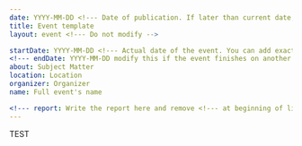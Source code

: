 ```yaml
---
date: YYYY-MM-DD <!--- Date of publication. If later than current date, will not be published immediatly -->
title: Event template
layout: event <!--- Do not modify -->

startDate: YYYY-MM-DD <!--- Actual date of the event. You can add exact hours and minutes if necessary and then format it as YYYY-MM-DDTHH:MM -->
<!--- endDate: YYYY-MM-DD modify this if the event finishes on another day than it starts, then remove the comment tags and comment-->
about: Subject Matter
location: Location
organizer: Organizer
name: Full event's name

<!--- report: Write the report here and remove <!--- at beginning of line -->
---
```

<!---
Begin Content
-->
TEST
<!---
End content
-->

